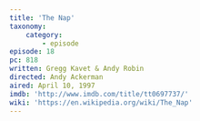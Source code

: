 ```yaml
---
title: 'The Nap'
taxonomy:
    category:
        - episode
episode: 18
pc: 818
written: Gregg Kavet & Andy Robin
directed: Andy Ackerman
aired: April 10, 1997
imdb: 'http://www.imdb.com/title/tt0697737/'
wiki: 'https://en.wikipedia.org/wiki/The_Nap'
---
```

